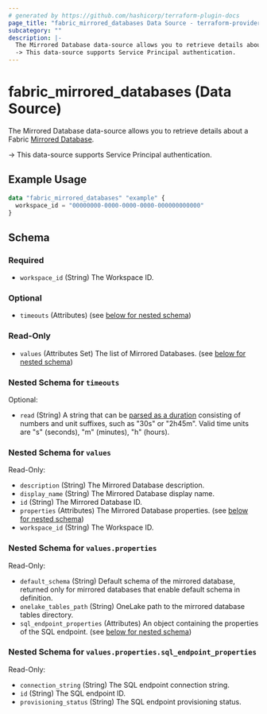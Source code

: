 ```yaml
---
# generated by https://github.com/hashicorp/terraform-plugin-docs
page_title: "fabric_mirrored_databases Data Source - terraform-provider-fabric"
subcategory: ""
description: |-
  The Mirrored Database data-source allows you to retrieve details about a Fabric Mirrored Database https://learn.microsoft.com/fabric/database/mirrored-database/overview.
  -> This data-source supports Service Principal authentication.
---
```


# fabric_mirrored_databases (Data Source)

The Mirrored Database data-source allows you to retrieve details about a Fabric [Mirrored Database](https://learn.microsoft.com/fabric/database/mirrored-database/overview).

-> This data-source supports Service Principal authentication.

## Example Usage

```terraform
data "fabric_mirrored_databases" "example" {
  workspace_id = "00000000-0000-0000-0000-000000000000"
}
```

<!-- schema generated by tfplugindocs -->
## Schema

### Required

- `workspace_id` (String) The Workspace ID.

### Optional

- `timeouts` (Attributes) (see [below for nested schema](#nestedatt--timeouts))

### Read-Only

- `values` (Attributes Set) The list of Mirrored Databases. (see [below for nested schema](#nestedatt--values))

<a id="nestedatt--timeouts"></a>

### Nested Schema for `timeouts`

Optional:

- `read` (String) A string that can be [parsed as a duration](https://pkg.go.dev/time#ParseDuration) consisting of numbers and unit suffixes, such as "30s" or "2h45m". Valid time units are "s" (seconds), "m" (minutes), "h" (hours).

<a id="nestedatt--values"></a>

### Nested Schema for `values`

Read-Only:

- `description` (String) The Mirrored Database description.
- `display_name` (String) The Mirrored Database display name.
- `id` (String) The Mirrored Database ID.
- `properties` (Attributes) The Mirrored Database properties. (see [below for nested schema](#nestedatt--values--properties))
- `workspace_id` (String) The Workspace ID.

<a id="nestedatt--values--properties"></a>

### Nested Schema for `values.properties`

Read-Only:

- `default_schema` (String) Default schema of the mirrored database, returned only for mirrored databases that enable default schema in definition.
- `onelake_tables_path` (String) OneLake path to the mirrored database tables directory.
- `sql_endpoint_properties` (Attributes) An object containing the properties of the SQL endpoint. (see [below for nested schema](#nestedatt--values--properties--sql_endpoint_properties))

<a id="nestedatt--values--properties--sql_endpoint_properties"></a>

### Nested Schema for `values.properties.sql_endpoint_properties`

Read-Only:

- `connection_string` (String) The SQL endpoint connection string.
- `id` (String) The SQL endpoint ID.
- `provisioning_status` (String) The SQL endpoint provisioning status.
